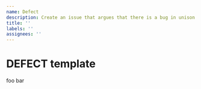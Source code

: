 ```yaml
---
name: Defect
description: Create an issue that argues that there is a bug in unison
title: ''
labels: ''
assignees: ''
---
```


# DEFECT template

foo
bar
